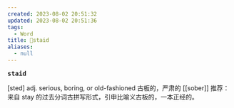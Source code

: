 ```yaml
---
created: 2023-08-02 20:51:32
updated: 2023-08-02 20:51:36
tags:
  - Word
title: 📖staid
aliases:
  - null
---
```


<pre><strong>staid</strong></pre>
[sted]
adj. serious, boring, or old-fashioned 古板的，严肃的
[[sober]]
推荐：来自 stay 的过去分词古拼写形式，引申比喻义古板的，一本正经的。